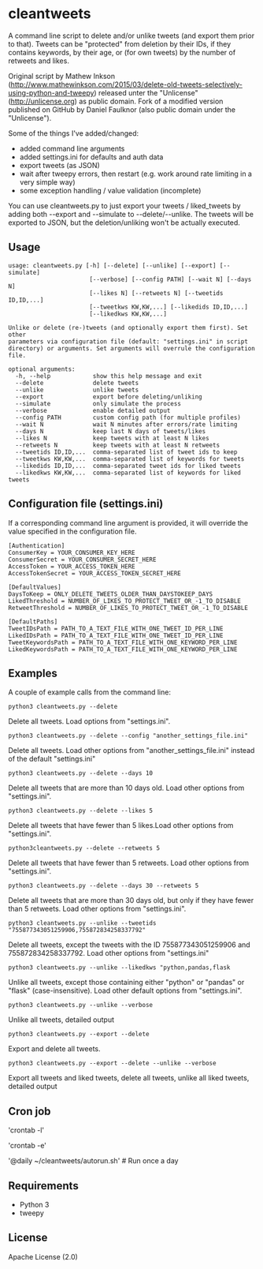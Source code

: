 # cleantweets

A command line script to delete and/or unlike tweets (and export them prior to that). Tweets can be "protected" from deletion by their IDs, if they contains keywords, by their age, or (for own tweets) by the number of retweets and likes. 


Original script by Mathew Inkson (http://www.mathewinkson.com/2015/03/delete-old-tweets-selectively-using-python-and-tweepy)
released unter the "Unlicense" (http://unlicense.org) as public domain. Fork of a modified version published on GitHub by Daniel Faulknor (also public domain under the "Unlicense").

Some of the things I've added/changed:

 - added command line arguments
 - added settings.ini for defaults and auth data
 - export tweets (as JSON)
 - wait after tweepy errors, then restart (e.g. work around rate limiting in a very simple way)
 - some exception handling / value validation  (incomplete) 

You can use cleantweets.py to just export your tweets / liked_tweets by adding both --export and --simulate to --delete/--unlike.
The tweets will be exported to JSON, but the deletion/unliking won't be actually executed.

## Usage
```
usage: cleantweets.py [-h] [--delete] [--unlike] [--export] [--simulate]
                       [--verbose] [--config PATH] [--wait N] [--days N]
                       [--likes N] [--retweets N] [--tweetids ID,ID,...]
                       [--tweetkws KW,KW,...] [--likedids ID,ID,...]
                       [--likedkws KW,KW,...]

Unlike or delete (re-)tweets (and optionally export them first). Set other
parameters via configuration file (default: "settings.ini" in script
directory) or arguments. Set arguments will overrule the configuration file.

optional arguments:
  -h, --help            show this help message and exit
  --delete              delete tweets
  --unlike              unlike tweets
  --export              export before deleting/unliking
  --simulate            only simulate the process
  --verbose             enable detailed output
  --config PATH         custom config path (for multiple profiles)
  --wait N              wait N minutes after errors/rate limiting
  --days N              keep last N days of tweets/likes
  --likes N             keep tweets with at least N likes
  --retweets N          keep tweets with at least N retweets
  --tweetids ID,ID,...  comma-separated list of tweet ids to keep
  --tweetkws KW,KW,...  comma-separated list of keywords for tweets
  --likedids ID,ID,...  comma-separated tweet ids for liked tweets
  --likedkws KW,KW,...  comma-separated list of keywords for liked tweets
```


## Configuration file (settings.ini)

If a corresponding command line argument is provided, it will override the value specified in the configuration file.
```
[Authentication]
ConsumerKey = YOUR_CONSUMER_KEY_HERE
ConsumerSecret = YOUR_CONSUMER_SECRET_HERE
AccessToken = YOUR_ACCESS_TOKEN_HERE
AccessTokenSecret = YOUR_ACCESS_TOKEN_SECRET_HERE

[DefaultValues]
DaysToKeep = ONLY_DELETE_TWEETS_OLDER_THAN_DAYSTOKEEP_DAYS
LikedThreshold = NUMBER_OF_LIKES_TO_PROTECT_TWEET_OR_-1_TO_DISABLE
RetweetThreshold = NUMBER_OF_LIKES_TO_PROTECT_TWEET_OR_-1_TO_DISABLE

[DefaultPaths]
TweetIDsPath = PATH_TO_A_TEXT_FILE_WITH_ONE_TWEET_ID_PER_LINE
LikedIDsPath = PATH_TO_A_TEXT_FILE_WITH_ONE_TWEET_ID_PER_LINE
TweetKeywordsPath = PATH_TO_A_TEXT_FILE_WITH_ONE_KEYWORD_PER_LINE
LikedKeywordsPath = PATH_TO_A_TEXT_FILE_WITH_ONE_KEYWORD_PER_LINE
```

## Examples

A couple of example calls from the command line:

`python3 cleantweets.py --delete`

Delete all tweets. Load options from "settings.ini".

`python3 cleantweets.py --delete --config "another_settings_file.ini"`

Delete all tweets. Load other options from "another_settings_file.ini" instead of the default "settings.ini"

`python3 cleantweets.py --delete --days 10`

Delete all tweets that are more than 10 days old. Load other options from "settings.ini".

`python3 cleantweets.py --delete --likes 5`

Delete all tweets that have fewer than 5 likes.Load other options from "settings.ini".

`python3cleantweets.py --delete --retweets 5`

Delete all tweets that have fewer than 5 retweets. Load other options from "settings.ini".

`python3 cleantweets.py --delete --days 30 --retweets 5`

Delete all tweets that are more than 30 days old, but only if they have fewer than 5 retweets. Load other options from "settings.ini".

`python3 cleantweets.py --unlike --tweetids "755877343051259906,755872834258337792"`

Delete all tweets, except the tweets with the ID 755877343051259906 and 755872834258337792. Load other options from "settings.ini"

`python3 cleantweets.py --unlike --likedkws "python,pandas,flask`

Unlike all tweets, except those containing either "python" or "pandas" or "flask" (case-insensitive). Load other default options from "settings.ini".

`python3 cleantweets.py --unlike --verbose`

Unlike all tweets, detailed output

`python3 cleantweets.py --export --delete`

Export and delete all tweets.

`python3 cleantweets.py --export --delete --unlike --verbose`

Export all tweets and liked tweets, delete all tweets, unlike all liked tweets, detailed output

## Cron job

'crontab -l'

'crontab -e'

'@daily ~/cleantweets/autorun.sh'    # Run once a day

## Requirements

- Python 3
- tweepy

## License
Apache License (2.0)
